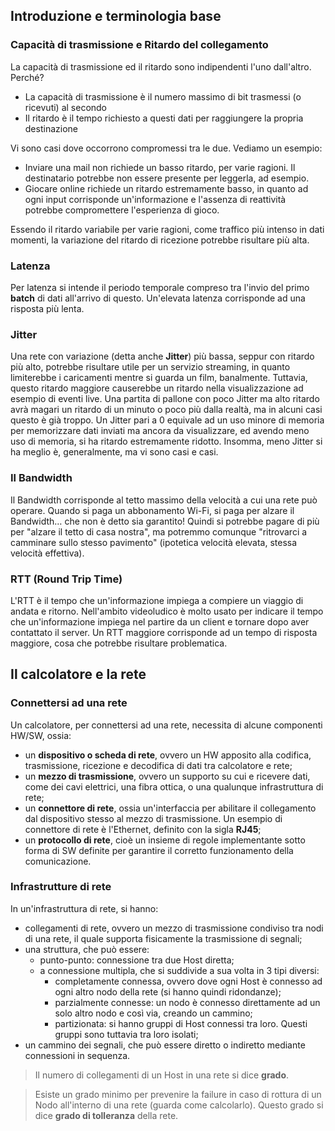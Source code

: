 ## Introduzione e terminologia base
### Capacità di trasmissione e Ritardo del collegamento
La capacità di trasmissione ed il ritardo sono indipendenti l'uno dall'altro. Perché?
- La capacità di trasmissione è il numero massimo di bit trasmessi (o ricevuti) al secondo
- Il ritardo è il tempo richiesto a questi dati per raggiungere la propria destinazione

Vi sono casi dove occorrono compromessi tra le due. Vediamo un esempio:
- Inviare una mail non richiede un basso ritardo, per varie ragioni. Il destinatario potrebbe non essere presente per leggerla, ad esempio.
- Giocare online richiede un ritardo estremamente basso, in quanto ad ogni input corrisponde un'informazione e l'assenza di reattività potrebbe compromettere l'esperienza di gioco.

Essendo il ritardo variabile per varie ragioni, come traffico più intenso in dati momenti, la variazione del ritardo di ricezione potrebbe risultare più alta.
### Latenza
Per latenza si intende il periodo temporale compreso tra l'invio del primo **batch** di dati all'arrivo di questo. Un'elevata latenza corrisponde ad una risposta più lenta.
### Jitter
Una rete con variazione (detta anche **Jitter**) più bassa, seppur con ritardo più alto, potrebbe risultare utile per un servizio streaming, in quanto limiterebbe i caricamenti mentre si guarda un film, banalmente. Tuttavia, questo ritardo maggiore causerebbe un ritardo nella visualizzazione ad esempio di eventi live. Una partita di pallone con poco Jitter ma alto ritardo avrà magari un ritardo di un minuto o poco più dalla realtà, ma in alcuni casi questo è già troppo.
Un Jitter pari a 0 equivale ad un uso minore di memoria per memorizzare dati inviati ma ancora da visualizzare, ed avendo meno uso di memoria, si ha ritardo estremamente ridotto.
Insomma, meno Jitter si ha meglio è, generalmente, ma vi sono casi e casi.
### Il Bandwidth
Il Bandwidth corrisponde al tetto massimo della velocità a cui una rete può operare. Quando si paga un abbonamento Wi-Fi, si paga per alzare il Bandwidth$\dots$ che non è detto sia garantito! Quindi si potrebbe pagare di più per "alzare il tetto di casa nostra", ma potremmo comunque "ritrovarci a camminare sullo stesso pavimento" (ipotetica velocità elevata, stessa velocità effettiva).
### RTT (Round Trip Time)
L'RTT è il tempo che un'informazione impiega a compiere un viaggio di andata e ritorno. Nell'ambito videoludico è molto usato per indicare il tempo che un'informazione impiega nel partire da un client e tornare dopo aver contattato il server.
Un RTT maggiore corrisponde ad un tempo di risposta maggiore, cosa che potrebbe risultare problematica.
## Il calcolatore e la rete
### Connettersi ad una rete
Un calcolatore, per connettersi ad una rete, necessita di alcune componenti HW/SW, ossia:
- un **dispositivo o scheda di rete**, ovvero un HW apposito alla codifica, trasmissione, ricezione e decodifica di dati tra calcolatore e rete;
- un **mezzo di trasmissione**, ovvero un supporto su cui e ricevere dati, come dei cavi elettrici, una fibra ottica, o una qualunque infrastruttura di rete;
- un **connettore di rete**, ossia un'interfaccia per abilitare il collegamento dal dispositivo stesso al mezzo di trasmissione. Un esempio di connettore di rete è l'Ethernet, definito con la sigla **RJ45**;
- un **protocollo di rete**, cioè un insieme di regole implementante sotto forma di SW definite per garantire il corretto funzionamento della comunicazione.
### Infrastrutture di rete
In un'infrastruttura di rete, si hanno:
- collegamenti di rete, ovvero un mezzo di trasmissione condiviso tra nodi di una rete, il quale supporta fisicamente la trasmissione di segnali;
- una struttura, che può essere:
	- punto-punto: connessione tra due Host diretta;
	- a connessione multipla, che si suddivide a sua volta in 3 tipi diversi:
		- completamente connessa, ovvero dove ogni Host è connesso ad ogni altro nodo della rete (si hanno quindi ridondanze);
		- parzialmente connesse: un nodo è connesso direttamente ad un solo altro nodo e così via, creando un cammino;
		- partizionata: si hanno gruppi di Host connessi tra loro. Questi gruppi sono tuttavia tra loro isolati;
- un cammino dei segnali, che può essere diretto o indiretto mediante connessioni in sequenza.

> Il numero di collegamenti di un Host in una rete si dice **grado**.

> Esiste un grado minimo per prevenire la failure in caso di rottura di un Nodo all'interno di una rete (guarda come calcolarlo). Questo grado si dice **grado di tolleranza** della rete.